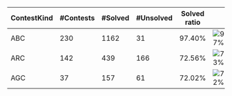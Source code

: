 | ContestKind | #Contests | #Solved | #Unsolved | Solved ratio | |
| - | - | - | - | - | - |
| ABC | 230 | 1162 | 31 | 97.40% | ![97%](https://progress-bar.dev/97?title=Solved) |
| ARC | 142 | 439 | 166 | 72.56% | ![73%](https://progress-bar.dev/73?title=Solved) |
| AGC | 37 | 157 | 61 | 72.02% | ![72%](https://progress-bar.dev/72?title=Solved) |

